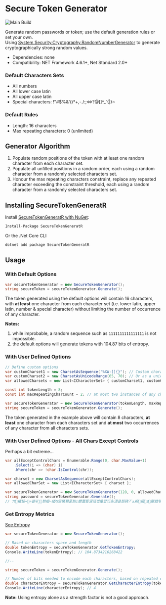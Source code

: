 Secure Token Generator
==================
![Main Build](https://github.com/raimana/SecureTokenGeneratR/actions/workflows/workflow.yml/badge.svg)

Generate random passwords or token; use the default generation rules or set your own.  
Using [System.Security.Cryptography.RandomNumberGenerator](https://docs.microsoft.com/en-us/dotnet/api/system.security.cryptography.randomnumbergenerator) to generate cryptographically strong random values.

* Dependencies: none
* Compatibility: NET Framework 4.6.1+, Net Standard 2.0+

### Default Characters Sets
* All numbers
* All lower case latin
* All upper case latin
* Special characters: !"#$%&'()*+,-./:;<=>?@[\]^_`{|}~

### Default Rules
* Length: 16 characters
* Max repeating characters: 0 (unlimited)

## Generator Algorithm
1. Populate random positions of the token with at least one random character from each character set.
2. Populate all unfilled positions in a random order, each using a random character from a randomly selected characters set.
3. Honour the max repeating characters constraint, replace any repeated character exceeding the constraint threshold, each using a random character from a randomly selected characters set.

## Installing SecureTokenGeneratR
Install [SecureTokenGeneratR with NuGet](https://www.nuget.org/packages/SecureTokenGeneratR):
```c#
Install-Package SecureTokenGeneratR
```
Or the .Net Core CLI
```c#
dotnet add package SecureTokenGeneratR
```

## Usage
### With Default Options
```c#
var secureTokenGenerator = new SecureTokenGenerator();
string secureToken = secureTokenGenerator.Generate();
```
The token generated using the default options will contain 16 characters, with **at least** one character from each character set (i.e. lower latin, upper latin, number & special character) without limiting the number of occurrence of any character.

**Notes:**
1. while improbable, a random sequence such as `1111111111111111` is not impossible.
2. the default options will generate tokens with 104.87 bits of entropy.

### With User Defined Options
```c#
// Define custom options
var customCharset1 = new CharsetAsSequence("%XW-[]{}"); // Custom characters sets can be provided as string
var customCharset2 = new CharsetAsUnicodeRange(65, 70); // Or as a unicode range, here ABCDEF
var allowedCharsets = new List<ICharacterSet> { customCharset1, customCharset2 };

const int tokenLength = 8;
const int maxRepeatingCharCount = 2; // at most two instances of any characters from all character sets 

var secureTokenGenerator = new SecureTokenGenerator(tokenLength, maxRepeatingCharCount, allowedCharsets);
string secureToken = secureTokenGenerator.Generate();
```
The token generated in the example above will contain 8 characters, **at least** one character from each characters set and **at most** two occurrences of any character from all characters sets.

### With User Defined Options - All Chars Except Controls
Perhaps a bit extreme...
```c#
var allExceptControlChars = Enumerable.Range(0, char.MaxValue+1)
    .Select(i => (char) i)
    .Where(chr => !char.IsControl(chr));

var charset = new CharsetAsSequence(allExceptControlChars);
var allowedCharSet = new List<ICharacterSet> { charset };

var secureTokenGenerator = new SecureTokenGenerator(128, 0, allowedCharSet);
string password = secureTokenGenerator.Generate(); 
// ꔫ檳蛪⇾᛼⩫뷾⛨㔟瘲⇐綇ꠎ굩胬㽇줉㫊ⅈ螵蕾뚏涙㼗쎕肁랎汅灸澋큺葾碑丆ኤ䘼㣬﹭క䬈就뒊ꄳ辬☴≣욺션煢我㛣⦥Ფ鈺녝㥃㕅鄵䳄0᪰䴖ꁹ巕唍◠梩ꦇ植?茹阁봻࡚㕦ꤑ麛濫?뗿煦㾏崏஌ꛄ祖쑖㏆⫈?ç櫔￭근틷褾剳聶墔諄ﲺ蕩늘単䷐慓愌ዦ烡쬩ᬐ봸ཌᤶ
```

### Get Entropy Metrics
[See Entropy](https://en.wikipedia.org/wiki/Entropy_(information_theory))
```c#
var secureTokenGenerator = new SecureTokenGenerator();

// Based on characters space and length
double tokenEntropy = secureTokenGenerator.GetTokenEntropy;
Console.WriteLine(tokenEntropy); // 104.8734216268422

//--

string secureToken = secureTokenGenerator.Generate();

// Number of bits needed to encode each characters, based on repeated characters.
double characterEntropy = secureTokenGenerator.GetCharacterEntropy(token);
Console.WriteLine(characterEntropy); // 4 
```
**Note:** Using entropy alone as a strength factor is not a good approach.